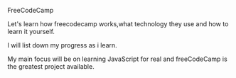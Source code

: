 FreeCodeCamp 

Let's learn how freecodecamp works,what technology they use and how to learn it yourself.

I will list down my progress as i learn.

My main focus will be on learning JavaScript for real and freeCodeCamp is the greatest project available.

 